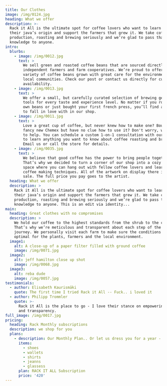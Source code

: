 ```yaml
---
title: Our Clothes
image: /img/0124.jpg
heading: What we offer
description: >-
  Rack it All is the ultimate spot for coffee lovers who want to learn about
  their java’s origin and support the farmers that grew it. We take coffee
  production, roasting and brewing seriously and we’re glad to pass that
  knowledge to anyone.
intro:
  blurbs:
    - image: /img/0012.jpg
      text: >
        We sell green and roasted coffee beans that are sourced directly from
        independent farmers and farm cooperatives. We’re proud to offer a
        variety of coffee beans grown with great care for the environment and
        local communities. Check our post or contact us directly for current
        availability.
    - image: /img/0013.jpg
      text: >
        We offer a small, but carefully curated selection of brewing gear and
        tools for every taste and experience level. No matter if you roast your
        own beans or just bought your first french press, you’ll find a gadget
        to fall in love with in our shop.
    - image: /img/0011.jpg
      text: >
        Love a great cup of coffee, but never knew how to make one? Bought a
        fancy new Chemex but have no clue how to use it? Don't worry, we’re here
        to help. You can schedule a custom 1-on-1 consultation with our baristas
        to learn anything you want to know about coffee roasting and brewing.
        Email us or call the store for details.
    - image: /img/0035.jpg
      text: >
        We believe that good coffee has the power to bring people together.
        That’s why we decided to turn a corner of our shop into a cozy meeting
        space where you can hang out with fellow coffee lovers and learn about
        coffee making techniques. All of the artwork on display there is for
        sale. The full price you pay goes to the artist.
  heading: What we offer
  description: >
    Rack it All is the ultimate spot for coffee lovers who want to learn about
    their java’s origin and support the farmers that grew it. We take coffee
    production, roasting and brewing seriously and we’re glad to pass that
    knowledge to anyone. This is an edit via identity...
main:
  heading: Great clothes with no compromises
  description: >
    We hold our coffee to the highest standards from the shrub to the cup.
    That’s why we’re meticulous and transparent about each step of the coffee’s
    journey. We personally visit each farm to make sure the conditions are
    optimal for the plants, farmers and the local environment.
  image1:
    alt: A close-up of a paper filter filled with ground coffee
    image: /img/0071.jpg
  image2:
    alt: jeff hamilton close up shot
    image: /img/0068.jpg
  image3:
    alt: reba dude
    image: /img/0057.jpg
testimonials:
  - author: Elisabeth Kaurismäki
    quote: The first time I tried Rack it All -- Fuck.. i loved it
  - author: Philipp Trommler
    quote: >-
      Rack it All is the place to go - I love their stance on empowering farmers
      and transparency.
full_image: /img/0017.jpg
pricing:
  heading: Rack Monthly subscriptions
  description: we shop for you
  plans:
    - description: Our Monthly Plan.. Or let us dress you for a year -
      items:
        - shoes
        - wallets
        - shirts
        - jeanns
        - glassess
      plan: RACK IT ALL Subscription
      price: '420'
---
```



